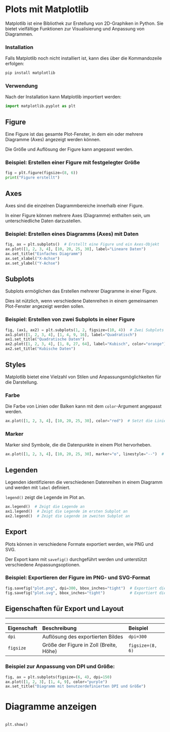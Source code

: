 # Plots mit Matplotlib

Matplotlib ist eine Bibliothek zur Erstellung von 2D-Graphiken in Python. Sie bietet vielfältige Funktionen zur Visualisierung und Anpassung von Diagrammen.

### Installation
Falls Matplotlib noch nicht installiert ist, kann dies über die Kommandozeile erfolgen:
```python
pip install matplotlib
```

### Verwendung

Nach der Installation kann Matplotlib importiert werden:

```python
import matplotlib.pyplot as plt
```



## Figure

Eine Figure ist das gesamte Plot-Fenster, in dem ein oder mehrere Diagramme (Axes) angezeigt werden können.

Die Größe und Auflösung der Figure kann angepasst werden.

### Beispiel: Erstellen einer Figure mit festgelegter Größe

```python
fig = plt.figure(figsize=(8, 6))
print("Figure erstellt")
```

## Axes

Axes sind die einzelnen Diagrammbereiche innerhalb einer Figure.

In einer Figure können mehrere Axes (Diagramme) enthalten sein, um unterschiedliche Daten darzustellen.

### Beispiel: Erstellen eines Diagramms (Axes) mit Daten

```python
fig, ax = plt.subplots()  # Erstellt eine Figure und ein Axes-Objekt
ax.plot([1, 2, 3, 4], [10, 20, 25, 30], label="Lineare Daten")
ax.set_title("Einfaches Diagramm")
ax.set_xlabel("X-Achse")
ax.set_ylabel("Y-Achse")
```


## Subplots

Subplots ermöglichen das Erstellen mehrerer Diagramme in einer Figure.

Dies ist nützlich, wenn verschiedene Datenreihen in einem gemeinsamen Plot-Fenster angezeigt werden sollen.

### Beispiel: Erstellen von zwei Subplots in einer Figure

```python
fig, (ax1, ax2) = plt.subplots(1, 2, figsize=(10, 4))  # Zwei Subplots nebeneinander
ax1.plot([1, 2, 3, 4], [1, 4, 9, 16], label="Quadratisch")
ax1.set_title("Quadratische Daten")
ax2.plot([1, 2, 3, 4], [1, 8, 27, 64], label="Kubisch", color="orange")
ax2.set_title("Kubische Daten")
```


## Styles

Matplotlib bietet eine Vielzahl von Stilen und Anpassungsmöglichkeiten für die Darstellung.

### Farbe

Die Farbe von Linien oder Balken kann mit dem `color`-Argument angepasst werden.

```python
ax.plot([1, 2, 3, 4], [10, 20, 25, 30], color="red")  # Setzt die Linie auf Rot
```

### Marker

Marker sind Symbole, die die Datenpunkte in einem Plot hervorheben.

```python
ax.plot([1, 2, 3, 4], [10, 20, 25, 30], marker="o", linestyle="--")  # Kreisförmige Marker mit gestrichelter Linie
```


## Legenden

Legenden identifizieren die verschiedenen Datenreihen in einem Diagramm und werden mit `label` definiert.

`legend()` zeigt die Legende im Plot an.

```python
ax.legend()  # Zeigt die Legende an
ax1.legend()  # Zeigt die Legende im ersten Subplot an
ax2.legend()  # Zeigt die Legende im zweiten Subplot an
```


## Export

Plots können in verschiedene Formate exportiert werden, wie PNG und SVG.

Der Export kann mit `savefig()` durchgeführt werden und unterstützt verschiedene Anpassungsoptionen.

### Beispiel: Exportieren der Figure im PNG- und SVG-Format

```python
fig.savefig("plot.png", dpi=300, bbox_inches="tight")  # Exportiert die Figure als PNG mit 300 dpi
fig.savefig("plot.svg", bbox_inches="tight")           # Exportiert die Figure als SVG
```


## Eigenschaften für Export und Layout

 -----------------------------
 | Eigenschaft | Beschreibung                        | Beispiel            |
 |:------------|:-----------------------------------|:---------------------|
 | `dpi`       | Auflösung des exportierten Bildes   | `dpi=300`           |
 | `figsize`   | Größe der Figure in Zoll (Breite, Höhe) | `figsize=(8, 6)` |

### Beispiel zur Anpassung von DPI und Größe:

```python
fig, ax = plt.subplots(figsize=(6, 4), dpi=150)
ax.plot([1, 2, 3], [1, 4, 9], color="purple")
ax.set_title("Diagramm mit benutzerdefinierten DPI und Größe")
```

# Diagramme anzeigen
```python

plt.show()
```

